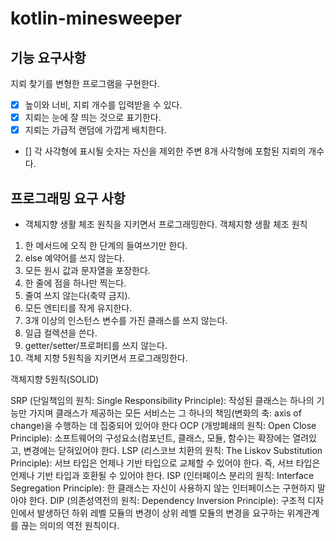 # kotlin-minesweeper

## 기능 요구사항
지뢰 찾기를 변형한 프로그램을 구현한다.

- [x] 높이와 너비, 지뢰 개수를 입력받을 수 있다. 
- [x] 지뢰는 눈에 잘 띄는 것으로 표기한다. 
- [x] 지뢰는 가급적 랜덤에 가깝게 배치한다.
- [] 각 사각형에 표시될 숫자는 자신을 제외한 주변 8개 사각형에 포함된 지뢰의 개수다.

## 프로그래밍 요구 사항
- 객체지향 생활 체조 원칙을 지키면서 프로그래밍한다.
객체지향 생활 체조 원칙
1. 한 메서드에 오직 한 단계의 들여쓰기만 한다.
2. else 예약어를 쓰지 않는다.
3. 모든 원시 값과 문자열을 포장한다.
4. 한 줄에 점을 하나만 찍는다.
5. 줄여 쓰지 않는다(축약 금지).
6. 모든 엔티티를 작게 유지한다.
7. 3개 이상의 인스턴스 변수를 가진 클래스를 쓰지 않는다.
8. 일급 컬렉션을 쓴다.
9. getter/setter/프로퍼티를 쓰지 않는다.
10. 객체 지향 5원칙을 지키면서 프로그래밍한다.

객체지향 5원칙(SOLID)

SRP (단일책임의 원칙: Single Responsibility Principle): 작성된 클래스는 하나의 기능만 가지며 클래스가 제공하는 모든 서비스는 그 하나의 책임(변화의 축: axis of change)을 수행하는 데 집중되어 있어야 한다
OCP (개방폐쇄의 원칙: Open Close Principle): 소프트웨어의 구성요소(컴포넌트, 클래스, 모듈, 함수)는 확장에는 열려있고, 변경에는 닫혀있어야 한다.
LSP (리스코브 치환의 원칙: The Liskov Substitution Principle): 서브 타입은 언제나 기반 타입으로 교체할 수 있어야 한다. 즉, 서브 타입은 언제나 기반 타입과 호환될 수 있어야 한다.
ISP (인터페이스 분리의 원칙: Interface Segregation Principle): 한 클래스는 자신이 사용하지 않는 인터페이스는 구현하지 말아야 한다.
DIP (의존성역전의 원칙: Dependency Inversion Principle): 구조적 디자인에서 발생하던 하위 레벨 모듈의 변경이 상위 레벨 모듈의 변경을 요구하는 위계관계를 끊는 의미의 역전 원칙이다.